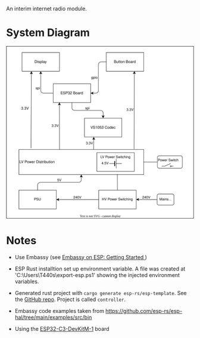 An interim internet radio module. 


# System Diagram
![](./hardware/system/System.drawio.svg)


# Notes
- Use Embassy (see [Embassy on ESP: Getting Started ](https://dev.to/theembeddedrustacean/embassy-on-esp-getting-started-27fi))

- ESP Rust installtion set up environment variable.  A file was created at 'C:\Users\T440s\export-esp.ps1' showing the injected environment variables. 

- Generated rust project with `cargo generate esp-rs/esp-template`. See the [GitHub repo](https://github.com/esp-rs/esp-template). Project is called `controller`.

- Embassy code examples taken from https://github.com/esp-rs/esp-hal/tree/main/examples/src/bin

- Using the [ESP32-C3-DevKitM-1](https://docs.espressif.com/projects/esp-dev-kits/en/latest/esp32c3/esp32-c3-devkitm-1/user_guide.html#) board 